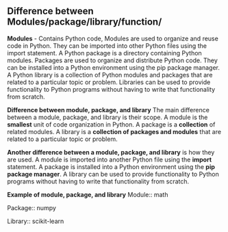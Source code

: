

## Difference between Modules/package/library/function/

**Modules**  - Contains Python code, Modules are used to organize and reuse code in Python. They can be imported into other Python files using the import statement.
A Python package is a directory containing Python modules. Packages are used to organize and distribute Python code. They can be installed into a Python environment using the pip package manager.
A Python library is a collection of Python modules and packages that are related to a particular topic or problem. Libraries can be used to provide functionality to Python programs without having to write that functionality from scratch.

**Difference between module, package, and library**
The main difference between a module, package, and library is their scope. A module is the **smallest** unit of code organization in Python. A package is a **collection** of related modules. A library is a **collection of packages and modules** that are related to a particular topic or problem.

**Another difference between a module, package, and library** is how they are used. A module is imported into another Python file using the **import** statement. A package is installed into a Python environment using the **pip package manager**. A library can be used to provide functionality to Python programs without having to write that functionality from scratch.

**Example of module, package, and library**
Module:: math

Package:: numpy

Library:: scikit-learn

